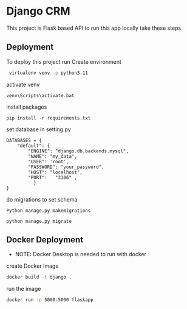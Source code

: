 
# Django CRM

This project is Flask based API  to run this app locally take these steps





## Deployment

To deploy this project run Create environment

```bash
 virtualenv venv -p python3.11
```

activate venv
```
venv\Scripts\activate.bat
```
install packages
```
pip install -r requirements.txt
```
set database in setting.py

```
DATABASES = {
    "default": {
        "ENGINE": "django.db.backends.mysql",
        "NAME": "my_data",
        "USER": 'root',
        "PASSWORD": "your_password",
        "HOST": "localhost",
        "PORT":   "3306" ,
          }
}
```
do migrations to set schema
```
Python manage.py makemigrations
```
```
python manage.py migrate
```



## Docker Deployment
* NOTE: Docker Desktop is needed to run with docker 

create Docker Image
```bash
docker build -t django .
```
run the image 
```bash
docker run -p 5000:5000 flaskapp
```


